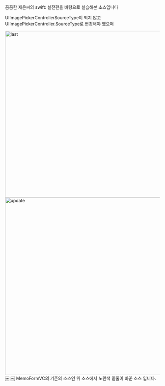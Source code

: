 꼼꼼한 재은씨의 swift: 실전편을 바탕으로 실습해본 소스입니다

UIImagePickerControllerSourceType이 되지 않고 UIImagePickerController.SourceType로 변경해야 했으며

<img width="542" alt="last" src="https://user-images.githubusercontent.com/50395024/64794405-6747c900-d5b7-11e9-93ab-6ad4e2a5f496.png">
<img width="579" alt="update" src="https://user-images.githubusercontent.com/50395024/64794407-6747c900-d5b7-11e9-8175-df9417820273.png">
￼
￼
MemoFormVC의 기존의 소스인 위 소스에서 노란색 밑줄이 바꾼 소스 입니다.
